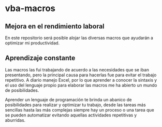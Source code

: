 # vba-macros
## Mejora en el rendimiento laboral
En este repositorio será posible alojar las diversas macros que ayudarán a optimizar mi productividad.

## Aprendizaje constante
Las macros las fui trabajando de acuerdo a las necesidades que se iban presentando, pero la principal causa para hacerlas
fue para evitar el trabajo repetitivo. A diario manejo Excel, por lo que aprender a conocer la sintaxis y el uso del 
lenguaje propio para elaborar las macros me ha abierto un mundo de posibilidades.

Aprender un lenguaje de programación te brinda un abanico de posibilidades para realizar y optimizar tu trabajo, desde las 
tareas más sencillas hasta las más complejas siempre hay un proceso o una tarea que se pueden automatizar evitando aquellas
actividades repetitivas y aburridas.
